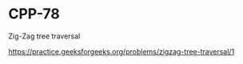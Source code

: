 # CPP-78
Zig-Zag tree traversal
















https://practice.geeksforgeeks.org/problems/zigzag-tree-traversal/1

